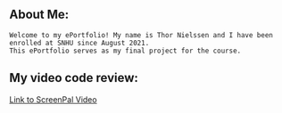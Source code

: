 ## **About Me:**
    Welcome to my ePortfolio! My name is Thor Nielssen and I have been enrolled at SNHU since August 2021.
    This ePortfolio serves as my final project for the course.

## **My video code review:**
[Link to ScreenPal Video](https://go.screenpal.com/watch/cZh0rqVLGiY)
